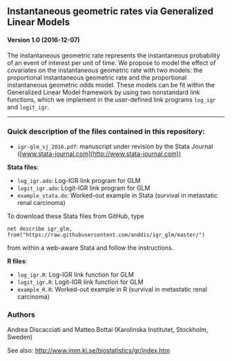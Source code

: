 ## Instantaneous geometric rates via Generalized Linear Models
#### Version 1.0 (2016-12-07)

The instantaneous geometric rate represents the instantaneous probability of an event of interest per unit of time. We propose to model the effect of covariates on the instantaneous geometric rate with two models: the proportional instantaneous geometric rate and the proportional instantaneous geometric odds model. These models can be fit within the Generalized Linear Model framework by using two nonstandard link functions, which we implement in the user-defined link programs `log_igr` and `logit_igr`. 

---

### Quick description of the files contained in this repository:

* `igr-glm_sj_2016.pdf`: manuscript under revision by the Stata Journal ([www.stata-journal.com](http://www.stata-journal.com))

**Stata files**:
* `log_igr.ado`: Log-IGR link program for GLM
* `logit_igr.ado`: Logit-IGR link program for GLM
* `example_stata.do`: Worked-out example in Stata (survival in metastatic renal carcinoma)

To download these Stata files from GitHub, type

	net describe igr_glm, from("https://raw.githubusercontent.com/anddis/igr_glm/master/")

from within a web-aware Stata and follow the instructions.

**R files**:
* `log_igr.R`: Log-IGR link function for GLM
* `logit_igr.R`: Logit-IGR link function for GLM
* `example_R.R`: Worked-out example in R (survival in metastatic renal carcinoma)

### Authors

Andrea Discacciati and Matteo Bottai (Karolinska Institutet, Stockholm, Sweden)

See also: http://www.imm.ki.se/biostatistics/gr/index.htm
